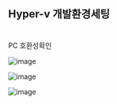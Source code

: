 ## Hyper-v 개발환경세팅
#

PC 호환성확인

![image](https://user-images.githubusercontent.com/61821641/166406627-5169478b-133b-493c-8ee8-9bbca137cebb.png)

![image](https://user-images.githubusercontent.com/61821641/166406794-1d71735d-27d6-44f0-8184-38245182f4c1.png)

![image](https://user-images.githubusercontent.com/61821641/166406885-b68d6b53-47bd-499a-b35d-857fce2a2733.png)